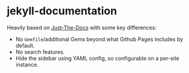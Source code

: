 # jekyll-documentation

Heavily based on [Just-The-Docs](https://just-the-docs.github.io/just-the-docs/) with some key differences:

- No `Gemfile`/additional Gems beyond what Github Pages includes by default.
- No search features.
- Hide the sidebar using YAML config, so configurable on a per-site instance.
